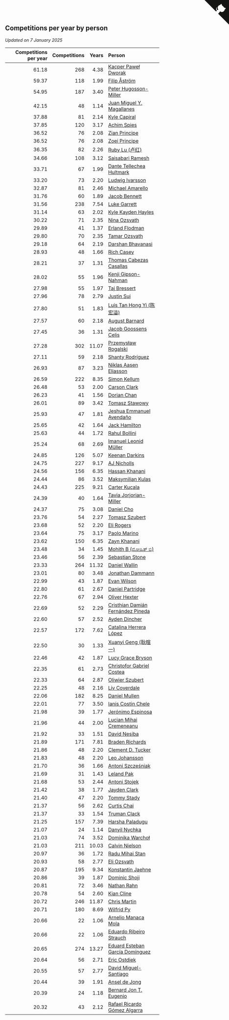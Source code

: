 ## Competitions per year by person

*Updated on  7 January 2025*

| Competitions per year | Competitions | Years | Person |
| ---: | ---: | ---: | :--- |
| 61.18 | 268 | 4.38 | [Kacper Paweł Dworak](https://www.worldcubeassociation.org/persons/2020DWOR01) |
| 59.37 | 118 | 1.99 | [Filip Åström](https://www.worldcubeassociation.org/persons/2023ASTR01) |
| 54.95 | 187 | 3.40 | [Peter Hugosson-Miller](https://www.worldcubeassociation.org/persons/2021HUGO01) |
| 42.15 | 48 | 1.14 | [Juan Miguel Y. Magallanes](https://www.worldcubeassociation.org/persons/2023MAGA09) |
| 37.88 | 81 | 2.14 | [Kyle Capiral](https://www.worldcubeassociation.org/persons/2022CAPI02) |
| 37.85 | 120 | 3.17 | [Achim Spies](https://www.worldcubeassociation.org/persons/2021SPIE01) |
| 36.52 | 76 | 2.08 | [Zian Principe](https://www.worldcubeassociation.org/persons/2022PRIN08) |
| 36.52 | 76 | 2.08 | [Zoei Principe](https://www.worldcubeassociation.org/persons/2022PRIN09) |
| 36.35 | 82 | 2.26 | [Ruby Lu (卢红)](https://www.worldcubeassociation.org/persons/2022LURU01) |
| 34.66 | 108 | 3.12 | [Saisabari Ramesh](https://www.worldcubeassociation.org/persons/2021RAME01) |
| 33.71 | 67 | 1.99 | [Dante Tellechea Hultmark](https://www.worldcubeassociation.org/persons/2023HULT01) |
| 33.20 | 73 | 2.20 | [Ludwig Ivarsson](https://www.worldcubeassociation.org/persons/2022IVAR01) |
| 32.87 | 81 | 2.46 | [Michael Amarello](https://www.worldcubeassociation.org/persons/2022AMAR09) |
| 31.76 | 60 | 1.89 | [Jacob Bennett](https://www.worldcubeassociation.org/persons/2023BENN04) |
| 31.56 | 238 | 7.54 | [Luke Garrett](https://www.worldcubeassociation.org/persons/2017GARR05) |
| 31.14 | 63 | 2.02 | [Kyle Kayden Hayles](https://www.worldcubeassociation.org/persons/2022HAYL02) |
| 30.22 | 71 | 2.35 | [Nina Ozsvath](https://www.worldcubeassociation.org/persons/2022OZSV03) |
| 29.89 | 41 | 1.37 | [Erland Flodman](https://www.worldcubeassociation.org/persons/2023FLOD01) |
| 29.80 | 70 | 2.35 | [Tamar Ozsvath](https://www.worldcubeassociation.org/persons/2022OZSV04) |
| 29.18 | 64 | 2.19 | [Darshan Bhavanasi](https://www.worldcubeassociation.org/persons/2022BHAV01) |
| 28.93 | 48 | 1.66 | [Rich Casey](https://www.worldcubeassociation.org/persons/2023CASE06) |
| 28.21 | 37 | 1.31 | [Thomas Cabezas Casallas](https://www.worldcubeassociation.org/persons/2023CASA08) |
| 28.02 | 55 | 1.96 | [Kenji Gipson-Nahman](https://www.worldcubeassociation.org/persons/2023GIPS01) |
| 27.98 | 55 | 1.97 | [Taj Bressert](https://www.worldcubeassociation.org/persons/2023BRES01) |
| 27.96 | 78 | 2.79 | [Justin Sui](https://www.worldcubeassociation.org/persons/2022SUIJ01) |
| 27.80 | 51 | 1.83 | [Luis Tan Hong Yi (陈宏溢)](https://www.worldcubeassociation.org/persons/2023YILU01) |
| 27.57 | 60 | 2.18 | [August Barnard](https://www.worldcubeassociation.org/persons/2022BARN21) |
| 27.45 | 36 | 1.31 | [Jacob Goossens Celis](https://www.worldcubeassociation.org/persons/2023CELI06) |
| 27.28 | 302 | 11.07 | [Przemysław Rogalski](https://www.worldcubeassociation.org/persons/2013ROGA02) |
| 27.11 | 59 | 2.18 | [Shanty Rodríguez](https://www.worldcubeassociation.org/persons/2022CUBI01) |
| 26.93 | 87 | 3.23 | [Niklas Aasen Eliasson](https://www.worldcubeassociation.org/persons/2021ELIA01) |
| 26.59 | 222 | 8.35 | [Simon Kellum](https://www.worldcubeassociation.org/persons/2016KELL12) |
| 26.48 | 53 | 2.00 | [Carson Clark](https://www.worldcubeassociation.org/persons/2023CLAR02) |
| 26.23 | 41 | 1.56 | [Dorian Chan](https://www.worldcubeassociation.org/persons/2023DORI01) |
| 26.01 | 89 | 3.42 | [Tomasz Stawowy](https://www.worldcubeassociation.org/persons/2021STAW01) |
| 25.93 | 47 | 1.81 | [Jeshua Emmanuel Avendaño](https://www.worldcubeassociation.org/persons/2023AVEN01) |
| 25.65 | 42 | 1.64 | [Jack Hamilton](https://www.worldcubeassociation.org/persons/2023HAMI08) |
| 25.63 | 44 | 1.72 | [Rahul Bollini](https://www.worldcubeassociation.org/persons/2023BOLL01) |
| 25.24 | 68 | 2.69 | [Imanuel Leonid Müller](https://www.worldcubeassociation.org/persons/2022MULL02) |
| 24.85 | 126 | 5.07 | [Keenan Darkins](https://www.worldcubeassociation.org/persons/2019DARK02) |
| 24.75 | 227 | 9.17 | [AJ Nicholls](https://www.worldcubeassociation.org/persons/2015NICH04) |
| 24.56 | 156 | 6.35 | [Hassan Khanani](https://www.worldcubeassociation.org/persons/2018KHAN26) |
| 24.44 | 86 | 3.52 | [Maksymilian Kulas](https://www.worldcubeassociation.org/persons/2021KULA02) |
| 24.43 | 225 | 9.21 | [Carter Kucala](https://www.worldcubeassociation.org/persons/2015KUCA01) |
| 24.39 | 40 | 1.64 | [Tavia Jorjorian-Miller](https://www.worldcubeassociation.org/persons/2023JORJ01) |
| 24.37 | 75 | 3.08 | [Daniel Cho](https://www.worldcubeassociation.org/persons/2021CHOD01) |
| 23.76 | 54 | 2.27 | [Tomasz Szubert](https://www.worldcubeassociation.org/persons/2022SZUB02) |
| 23.68 | 52 | 2.20 | [Eli Rogers](https://www.worldcubeassociation.org/persons/2022ROGE05) |
| 23.64 | 75 | 3.17 | [Paolo Marino](https://www.worldcubeassociation.org/persons/2021MARI04) |
| 23.62 | 150 | 6.35 | [Zayn Khanani](https://www.worldcubeassociation.org/persons/2018KHAN28) |
| 23.48 | 34 | 1.45 | [Mohith B (ಮೋಹಿತ್ ಬಿ)](https://www.worldcubeassociation.org/persons/2023BMOH01) |
| 23.46 | 56 | 2.39 | [Sebastian Stone](https://www.worldcubeassociation.org/persons/2022STON09) |
| 23.33 | 264 | 11.32 | [Daniel Wallin](https://www.worldcubeassociation.org/persons/2013WALL03) |
| 23.01 | 80 | 3.48 | [Jonathan Dammann](https://www.worldcubeassociation.org/persons/2021DAMM01) |
| 22.99 | 43 | 1.87 | [Evan Wilson](https://www.worldcubeassociation.org/persons/2023WILS11) |
| 22.80 | 61 | 2.67 | [Daniel Partridge](https://www.worldcubeassociation.org/persons/2022PART02) |
| 22.76 | 67 | 2.94 | [Oliver Hexter](https://www.worldcubeassociation.org/persons/2022HEXT01) |
| 22.69 | 52 | 2.29 | [Cristhian Damián Fernández Pineda](https://www.worldcubeassociation.org/persons/2022PINE05) |
| 22.60 | 57 | 2.52 | [Ayden Dincher](https://www.worldcubeassociation.org/persons/2022DINC01) |
| 22.57 | 172 | 7.62 | [Catalina Herrera López](https://www.worldcubeassociation.org/persons/2017LOPE31) |
| 22.50 | 30 | 1.33 | [Xuanyi Geng (耿暄一)](https://www.worldcubeassociation.org/persons/2023GENG02) |
| 22.46 | 42 | 1.87 | [Lucy Grace Bryson](https://www.worldcubeassociation.org/persons/2023BRYS01) |
| 22.35 | 61 | 2.73 | [Christofor Gabriel Costea](https://www.worldcubeassociation.org/persons/2022COST03) |
| 22.33 | 64 | 2.87 | [Oliwier Szubert](https://www.worldcubeassociation.org/persons/2022SZUB01) |
| 22.25 | 48 | 2.16 | [Liv Coverdale](https://www.worldcubeassociation.org/persons/2022COVE02) |
| 22.06 | 182 | 8.25 | [Daniel Mullen](https://www.worldcubeassociation.org/persons/2016MULL04) |
| 22.01 | 77 | 3.50 | [Ianis Costin Chele](https://www.worldcubeassociation.org/persons/2021CHEL01) |
| 21.98 | 39 | 1.77 | [Jerónimo Espinosa](https://www.worldcubeassociation.org/persons/2023ESPI07) |
| 21.96 | 44 | 2.00 | [Lucian Mihai Cremeneanu](https://www.worldcubeassociation.org/persons/2023CREM01) |
| 21.92 | 33 | 1.51 | [David Nesiba](https://www.worldcubeassociation.org/persons/2023NESI01) |
| 21.89 | 171 | 7.81 | [Braden Richards](https://www.worldcubeassociation.org/persons/2017RICH02) |
| 21.86 | 48 | 2.20 | [Clement D. Tucker](https://www.worldcubeassociation.org/persons/2022TUCK09) |
| 21.83 | 48 | 2.20 | [Leo Johansson](https://www.worldcubeassociation.org/persons/2022JOHA08) |
| 21.70 | 36 | 1.66 | [Antoni Szcześniak](https://www.worldcubeassociation.org/persons/2023SZCZ04) |
| 21.69 | 31 | 1.43 | [Leland Pak](https://www.worldcubeassociation.org/persons/2023PAKL02) |
| 21.68 | 53 | 2.44 | [Antoni Stojek](https://www.worldcubeassociation.org/persons/2022STOJ03) |
| 21.42 | 38 | 1.77 | [Jayden Clark](https://www.worldcubeassociation.org/persons/2023CLAR13) |
| 21.40 | 47 | 2.20 | [Tommy Stady](https://www.worldcubeassociation.org/persons/2022STAD01) |
| 21.37 | 56 | 2.62 | [Curtis Chai](https://www.worldcubeassociation.org/persons/2022CHAI02) |
| 21.37 | 33 | 1.54 | [Truman Clack](https://www.worldcubeassociation.org/persons/2023CLAC02) |
| 21.25 | 157 | 7.39 | [Harsha Paladugu](https://www.worldcubeassociation.org/persons/2017PALA08) |
| 21.07 | 24 | 1.14 | [Danyil Nychka](https://www.worldcubeassociation.org/persons/2023NYCH01) |
| 21.03 | 74 | 3.52 | [Dominika Warchoł](https://www.worldcubeassociation.org/persons/2021WARC01) |
| 21.03 | 211 | 10.03 | [Calvin Nielson](https://www.worldcubeassociation.org/persons/2014NIEL03) |
| 20.97 | 36 | 1.72 | [Radu Mihai Stan](https://www.worldcubeassociation.org/persons/2023STAN09) |
| 20.93 | 58 | 2.77 | [Eli Ozsvath](https://www.worldcubeassociation.org/persons/2022OZSV01) |
| 20.87 | 195 | 9.34 | [Konstantin Jaehne](https://www.worldcubeassociation.org/persons/2015JAEH01) |
| 20.86 | 39 | 1.87 | [Dominic Shoji](https://www.worldcubeassociation.org/persons/2023SHOJ01) |
| 20.81 | 72 | 3.46 | [Nathan Rahn](https://www.worldcubeassociation.org/persons/2021RAHN01) |
| 20.78 | 54 | 2.60 | [Kian Cline](https://www.worldcubeassociation.org/persons/2022CLIN01) |
| 20.72 | 246 | 11.87 | [Chris Martin](https://www.worldcubeassociation.org/persons/2013MART03) |
| 20.71 | 180 | 8.69 | [Wilfrid Py](https://www.worldcubeassociation.org/persons/2016PYWI01) |
| 20.66 | 22 | 1.06 | [Arnelio Manaca Mola](https://www.worldcubeassociation.org/persons/2023MOLA06) |
| 20.66 | 22 | 1.06 | [Eduardo Ribeiro Strauch](https://www.worldcubeassociation.org/persons/2023STRA33) |
| 20.65 | 274 | 13.27 | [Eduard Esteban García Domínguez](https://www.worldcubeassociation.org/persons/2011EDUA01) |
| 20.64 | 56 | 2.71 | [Eric Ostdiek](https://www.worldcubeassociation.org/persons/2022OSTD01) |
| 20.55 | 57 | 2.77 | [David Miguel-Santiago](https://www.worldcubeassociation.org/persons/2022MIGU02) |
| 20.44 | 39 | 1.91 | [Ansel de Jong](https://www.worldcubeassociation.org/persons/2023JONG01) |
| 20.39 | 24 | 1.18 | [Bernard Jon T. Eugenio](https://www.worldcubeassociation.org/persons/2023EUGE02) |
| 20.32 | 43 | 2.12 | [Rafael Ricardo Gómez Algarra](https://www.worldcubeassociation.org/persons/2022ALGA01) |


<a href="https://github.com/jonatanklosko/wca_statistics" class="github-corner" aria-label="View source on Github"><svg width="80" height="80" viewBox="0 0 250 250" style="fill:#151513; color:#fff; position: absolute; top: 0; border: 0; right: 0;" aria-hidden="true"><path d="M0,0 L115,115 L130,115 L142,142 L250,250 L250,0 Z"></path><path d="M128.3,109.0 C113.8,99.7 119.0,89.6 119.0,89.6 C122.0,82.7 120.5,78.6 120.5,78.6 C119.2,72.0 123.4,76.3 123.4,76.3 C127.3,80.9 125.5,87.3 125.5,87.3 C122.9,97.6 130.6,101.9 134.4,103.2" fill="currentColor" style="transform-origin: 130px 106px;" class="octo-arm"></path><path d="M115.0,115.0 C114.9,115.1 118.7,116.5 119.8,115.4 L133.7,101.6 C136.9,99.2 139.9,98.4 142.2,98.6 C133.8,88.0 127.5,74.4 143.8,58.0 C148.5,53.4 154.0,51.2 159.7,51.0 C160.3,49.4 163.2,43.6 171.4,40.1 C171.4,40.1 176.1,42.5 178.8,56.2 C183.1,58.6 187.2,61.8 190.9,65.4 C194.5,69.0 197.7,73.2 200.1,77.6 C213.8,80.2 216.3,84.9 216.3,84.9 C212.7,93.1 206.9,96.0 205.4,96.6 C205.1,102.4 203.0,107.8 198.3,112.5 C181.9,128.9 168.3,122.5 157.7,114.1 C157.9,116.9 156.7,120.9 152.7,124.9 L141.0,136.5 C139.8,137.7 141.6,141.9 141.8,141.8 Z" fill="currentColor" class="octo-body"></path></svg></a><style>.github-corner:hover .octo-arm{animation:octocat-wave 560ms ease-in-out}@keyframes octocat-wave{0%,100%{transform:rotate(0)}20%,60%{transform:rotate(-25deg)}40%,80%{transform:rotate(10deg)}}@media (max-width:500px){.github-corner:hover .octo-arm{animation:none}.github-corner .octo-arm{animation:octocat-wave 560ms ease-in-out}}</style>
